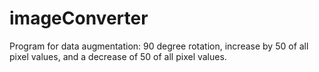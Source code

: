 # imageConverter
Program for data augmentation: 90 degree rotation, increase by 50 of all pixel values, and a decrease of 50 of all pixel values.
